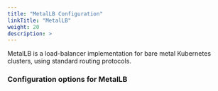 ```yaml
---
title: "MetalLB Configuration"
linkTitle: "MetalLB"
weight: 20
description: >
---
```


MetalLB is a load-balancer implementation for bare metal Kubernetes clusters, using standard routing protocols.

### Configuration options for MetalLB
